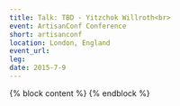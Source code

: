 ```yaml
---
title: Talk: TBD - Yitzchok Willroth<br>
event: ArtisanConf Conference
short: artisanconf
location: London, England
event_url:
leg: 
date: 2015-7-9
---
```

{% block content %}
{% endblock %}